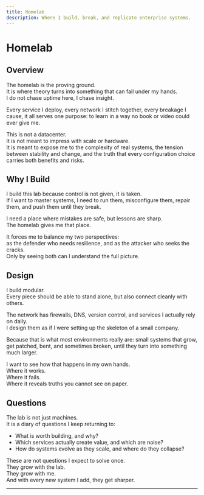 ```yaml
---
title: Homelab
description: Where I build, break, and replicate enterprise systems.
---
```



# Homelab

## Overview

The homelab is the proving ground.  
It is where theory turns into something that can fail under my hands.  
I do not chase uptime here, I chase insight.  

Every service I deploy, every network I stitch together, every breakage I cause, it all serves one purpose: to learn in a way no book or video could ever give me.  

This is not a datacenter.  
It is not meant to impress with scale or hardware.  
It is meant to expose me to the complexity of real systems, the tension between stability and change, and the truth that every configuration choice carries both benefits and risks.  

## Why I Build

I build this lab because control is not given, it is taken.  
If I want to master systems, I need to run them, misconfigure them, repair them, and push them until they break.  

I need a place where mistakes are safe, but lessons are sharp.  
The homelab gives me that place.  

It forces me to balance my two perspectives:  
as the defender who needs resilience, and as the attacker who seeks the cracks.  
Only by seeing both can I understand the full picture.  

## Design

I build modular.  
Every piece should be able to stand alone, but also connect cleanly with others.  

The network has firewalls, DNS, version control, and services I actually rely on daily.  
I design them as if I were setting up the skeleton of a small company.  

Because that is what most environments really are: small systems that grow, get patched, bent, and sometimes broken, until they turn into something much larger.  

I want to see how that happens in my own hands.  
Where it works.  
Where it fails.  
Where it reveals truths you cannot see on paper.  

## Questions

The lab is not just machines.  
It is a diary of questions I keep returning to:  

- What is worth building, and why?  
- Which services actually create value, and which are noise?  
- How do systems evolve as they scale, and where do they collapse?  

These are not questions I expect to solve once.  
They grow with the lab.  
They grow with me.  
And with every new system I add, they get sharper.  

---
